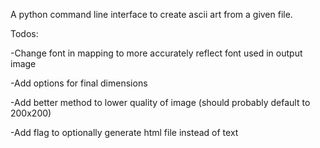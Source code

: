 A python command line interface to create ascii art from a given file. 

Todos:

-Change font in mapping to more accurately reflect font used in output image

-Add options for final dimensions

-Add better method to lower quality of image (should probably default to 200x200)

-Add flag to optionally generate html file instead of text

